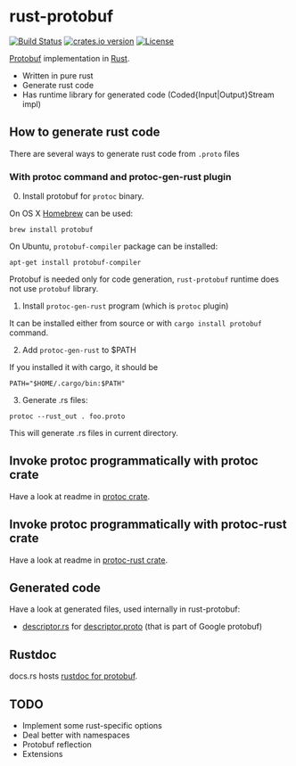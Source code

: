 rust-protobuf
=============

<!-- https://travis-ci.org/stepancheg/rust-protobuf.png -->
[![Build Status](https://img.shields.io/travis/stepancheg/rust-protobuf.svg)](https://travis-ci.org/stepancheg/rust-protobuf)
[![crates.io version](https://img.shields.io/crates/v/protobuf.svg)](https://crates.io/crates/protobuf)
[![License](https://img.shields.io/crates/l/protobuf.svg)](https://github.com/stepancheg/rust-protobuf/blob/master/LICENSE.txt)

[Protobuf](https://developers.google.com/protocol-buffers/docs/overview) implementation in [Rust](https://www.rust-lang.org/).

* Written in pure rust
* Generate rust code
* Has runtime library for generated code
  (Coded{Input|Output}Stream impl)

## How to generate rust code

There are several ways to generate rust code from `.proto` files

### With protoc command and protoc-gen-rust plugin

0) Install protobuf for `protoc` binary.

On OS X [Homebrew](https://github.com/Homebrew/homebrew) can be used:

```
brew install protobuf
```

On Ubuntu, `protobuf-compiler` package can be installed:

```
apt-get install protobuf-compiler
```

Protobuf is needed only for code generation, `rust-protobuf` runtime
does not use `protobuf` library.

1) Install `protoc-gen-rust` program (which is `protoc` plugin)

It can be installed either from source or with `cargo install protobuf` command.

2) Add `protoc-gen-rust` to $PATH

If you installed it with cargo, it should be

```
PATH="$HOME/.cargo/bin:$PATH"
```

3) Generate .rs files:

```
protoc --rust_out . foo.proto
```

This will generate .rs files in current directory.

## Invoke protoc programmatically with protoc crate

Have a look at readme in [protoc crate](https://github.com/stepancheg/rust-protobuf/tree/master/protoc).

## Invoke protoc programmatically with protoc-rust crate

Have a look at readme in [protoc-rust crate](https://github.com/stepancheg/rust-protobuf/tree/master/protoc-rust).

## Generated code

Have a look at generated files, used internally in rust-protobuf:

* [descriptor.rs](https://github.com/stepancheg/rust-protobuf/blob/master/src/lib/descriptor.rs)
  for [descriptor.proto](https://github.com/stepancheg/rust-protobuf/blob/master/src/proto/google/protobuf/descriptor.proto)
  (that is part of Google protobuf)

## Rustdoc

docs.rs hosts [rustdoc for protobuf](https://docs.rs/protobuf/*/protobuf/).

## TODO

* Implement some rust-specific options
* Deal better with namespaces
* Protobuf reflection
* Extensions
